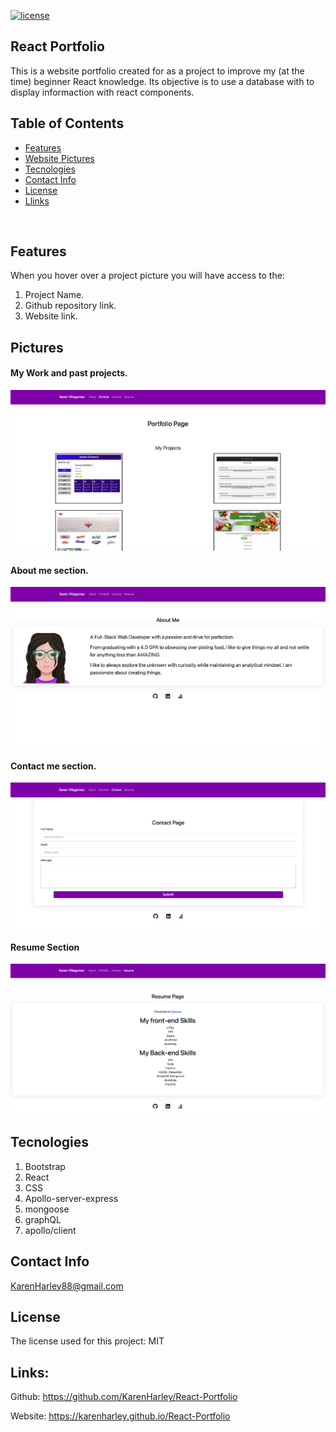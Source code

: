 [![license](https://img.shields.io/github/license/DAVFoundation/captain-n3m0.svg?style=flat-square)](https://github.com/DAVFoundation/captain-n3m0/blob/master/LICENSE)

## React Portfolio

This is a website portfolio created for as a project to improve my (at the time) beginner React knowledge. Its objective is to use a database with to display informaction with react components. 

## Table of Contents

- [Features](#features)
- [Website Pictures](#pictures)
- [Tecnologies](#tecnologies)
- [Contact Info](#contact-info)
- [License](#license)
- [Llinks](#links)
  
<br/>

## Features

When you hover over a project picture you will have access to the:
1. Project Name.
2. Github repository link.
3. Website link.

## Pictures

#### My Work and past projects.

![Picture work section](pics/portfolio.png)
#### About me section.

![Picture of About me section](pics/aboutMe.png)

#### Contact me section.

![Picture of contact me section](pics/contact.png)

#### Resume Section

![Picture of website intro](pics/resume.png)

## Tecnologies

1. Bootstrap
2. React
3. CSS
4. Apollo-server-express
5. mongoose
6. graphQL
7. apollo/client

## Contact Info 

KarenHarley88@gmail.com

## License

The license used for this project: MIT

## Links:

Github:
https://github.com/KarenHarley/React-Portfolio

Website:
https://karenharley.github.io/React-Portfolio

